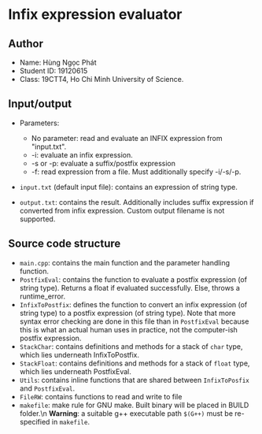 #  Infix expression evaluator

## Author
* Name: Hùng Ngọc Phát
* Student ID: 19120615
* Class: 19CTT4, Ho Chi Minh University of Science.

## Input/output
* Parameters:
    * No parameter: read and evaluate an INFIX expression from "input.txt".
    * -i: evaluate an infix expression.
    * -s or -p: evaluate a suffix/postfix expression
    * -f: read expression from a file. Must additionally specify -i/-s/-p.

*  ``input.txt`` (default input file): contains an expression of string type.
* ``output.txt``: contains the result. Additionally includes suffix expression if converted from infix expression. Custom output filename is not supported.

## Source code structure
* ``main.cpp``: contains the main function and the parameter handling function.
* ``PostfixEval``: contains the function to evaluate a postfix expression (of string type). Returns a float if evaluated successfully. Else, throws a runtime_error.
* ``InfixToPostfix``: defines the function to convert an infix expression (of string type) to a postfix expression (of string type). Note that more syntax error checking are done in this file than in ``PostfixEval`` because this is what an actual human uses in practice, not the computer-ish postfix expression.
* ``StackChar``: contains definitions and methods for a stack of ``char`` type, which lies underneath InfixToPostfix.
* ``StackFloat``: contains definitions and methods for a stack of ``float`` type, which lies underneath PostfixEval.
* ``Utils``: contains inline functions that are shared between ``InfixToPosfix`` and ``PostfixEval``.
* ``FileRW``: contains functions to read and write to file
* ``makefile``: make rule for GNU make. Built binary will be placed in BUILD folder.\n **Warning**: a suitable g++ executable path ``$(G++)`` must be re-specified in ``makefile``.
